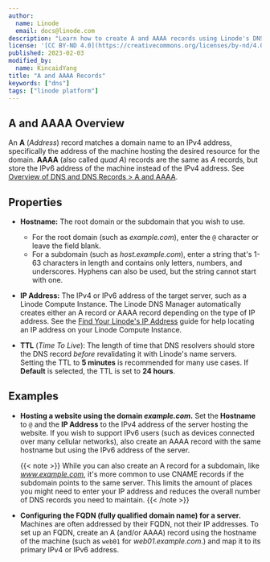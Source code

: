 ```yaml
---
author:
  name: Linode
  email: docs@linode.com
description: "Learn how to create A and AAAA records using Linode's DNS Manager"
license: '[CC BY-ND 4.0](https://creativecommons.org/licenses/by-nd/4.0)'
published: 2023-02-03
modified_by:
  name: KincaidYang
title: "A and AAAA Records"
keywords: ["dns"]
tags: ["linode platform"]
---
```


## A and AAAA Overview

An **A** (*Address*) record matches a domain name to an IPv4 address, specifically the address of the machine hosting the desired resource for the domain. **AAAA** (also called *quad A*) records are the same as *A* records, but store the IPv6 address of the machine instead of the IPv4 address. See [Overview of DNS and DNS Records > A and AAAA](/docs/guides/dns-overview/#a-and-aaaa).

## Properties

- **Hostname:** The root domain or the subdomain that you wish to use.

    - For the root domain (such as *example.com*), enter the `@` character or leave the field blank.
    - For a subdomain (such as *host.example.com*), enter a string that's 1-63 characters in length and contains only letters, numbers, and underscores. Hyphens can also be used, but the string cannot start with one.

- **IP Address:** The IPv4 or IPv6 address of the target server, such as a Linode Compute Instance. The Linode DNS Manager automatically creates either an A record or AAAA record depending on the type of IP address. See the [Find Your Linode's IP Address](/docs/guides/find-your-linodes-ip-address/) guide for help locating an IP address on your Linode Compute Instance.

- **TTL** (*Time To Live*): The length of time that DNS resolvers should store the DNS record *before* revalidating it with Linode's name servers. Setting the TTL to **5 minutes** is recommended for many use cases. If **Default** is selected, the TTL is set to **24 hours**.

## Examples

- **Hosting a website using the domain *example.com*.** Set the **Hostname** to `@` and the **IP Address** to the IPv4 address of the server hosting the website. If you wish to support IPv6 users (such as devices connected over many cellular networks), also create an AAAA record with the same hostname but using the IPv6 address of the server.

    {{< note >}}
    While you can also create an A record for a subdomain, like *www.example.com*, it's more common to use CNAME records if the subdomain points to the same server. This limits the amount of places you might need to enter your IP address and reduces the overall number of DNS records you need to maintain.
    {{< /note >}}

- **Configuring the FQDN (fully qualified domain name) for a server.** Machines are often addressed by their FQDN, not their IP addresses. To set up an FQDN, create an A (and/or AAAA) record using the hostname of the machine (such as `web01` for *web01.example.com*.) and map it to its primary IPv4 or IPv6 address.
